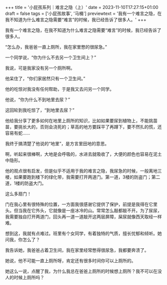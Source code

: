+++
title = '小屁孩系列｜难言之隐（上）'
date = 2023-11-10T17:27:15+01:00
draft = false
tags = ['小屁孩故事', '马桶']
previewtext = '我有一个难言之隐，在我不知道为什么难言之隐需要“难言”的时候，我已经告诉了很多人。'
+++

我有一个难言之隐，在我不知道为什么难言之隐需要“难言”的时候，我已经告诉了很多人。

“怎么办，我爸爸一直上厕所，我在家里憋的很尿急。” <!--more-->

一个同学说，“你为什么不去另一个卫生间上？”

我说，可是我家没有另一个厕所啊。

他呆住了，“你们家居然只有一个卫生间。”

他的吃惊对我没有任何帮助，于是我又去问另一个同学。

他说，“你为什么不到地里去尿？”

这回轮到我吃惊了，“到地里去尿？”

他给我分享了更多如何在地里上厕所的知识，比如如果要尿到植物上，不能挑苗苗，要挑长大的，否则会浇死的；草高的地方要踩平了再蹲下，要不然扎的慌，还容易有蛇……

我终于搞清楚了他说的“地里”，是方言里田地的意思。

啊，听起来很棒啊，大地是会呼吸的，水进去就吸收了，大便的颜色也容易在泥土中隐形。

他的观点很有启发，但是似乎不适用于我的难言之隐，我尿急的时候，一般离地三楼，如果要跑到楼下的绿化带，我需要打开两道门。第一道，3楼的防盗门；第二道，1楼的防盗大门。

这么多扇门！

门在我心里有很特殊的位置，一方面我很感谢它提供了保护，前提是我得在它里头。但当我在它外头，它就像是一座冰冷的山。常常怎么敲都敲不开。为了尿尿，我需要独自打开两道门，回头再一道一道敲开这两层屏障，屎尿就像西天取经一样难。

想到这，我就有点难过。班里有个女同学，有着独特的气质，擅长忧郁和倾听。她问我，你怎么了？

我告诉她，我爸爸占着卫生间，我在家里经常憋得很尿急，我都要奔溃了。

她说，他不可能一直上厕所呀，肯定还有很多时间你可以上厕所的。

她这么一说，点醒了我，为什么我总在爸爸上厕所的时候想上厕所？我不可以在没人的时候上厕所吗？